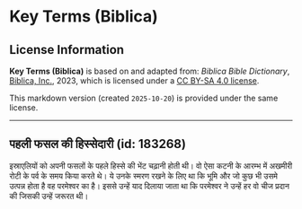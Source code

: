 # Key Terms (Biblica)

## License Information

**Key Terms (Biblica)** is based on and adapted from: _Biblica Bible Dictionary_, [Biblica, Inc.](https://www.biblica.com/), 2023, which is licensed under a [CC BY-SA 4.0 license](https://creativecommons.org/licenses/by-sa/4.0/legalcode.en).

This markdown version (created `2025-10-20`) is provided under the same license.



--------------------------------

## पहली फसल की हिस्सेदारी (id: 183268)

इस्राएलियों को अपनी फसलों के पहले हिस्से की भेंट चढ़ानी होती थी। वो ऐसा कटनी के आरम्भ में अखमीरी रोटी के पर्व के समय किया करते थे। ये उनके स्मरण रखने के लिए था कि भूमि और जो कुछ भी उसमे उत्पन्न होता है वह परमेश्वर का है। इससे उन्हें याद दिलाया जाता था कि परमेश्वर ने उन्हें हर वो चीज प्रदान की जिसकी उन्हें जरूरत थी।


